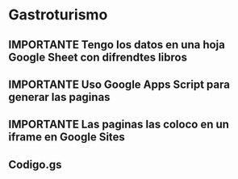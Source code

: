 # Gastroturismo

## IMPORTANTE Tengo los datos en una hoja Google Sheet con difrendtes libros

## IMPORTANTE Uso Google Apps Script para generar las paginas

## IMPORTANTE Las paginas las coloco en un iframe en Google Sites

## Codigo.gs 

